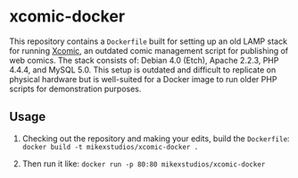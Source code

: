 xcomic-docker
=============

This repository contains a `Dockerfile` built for setting up an old LAMP stack
for running [Xcomic][xcomic], an outdated comic management script for
publishing of web comics. The stack consists of: Debian 4.0 (Etch), 
Apache 2.2.3, PHP 4.4.4, and MySQL 5.0. This setup is outdated and difficult
to replicate on physical hardware but is well-suited for a Docker image to
run older PHP scripts for demonstration purposes.

[xcomic]: https://github.com/mikexstudios/xcomic

## Usage

1. Checking out the repository and making your edits, build the `Dockerfile`:
   `docker build -t mikexstudios/xcomic-docker .`

2. Then run it like:
   `docker run -p 80:80 mikexstudios/xcomic-docker`
